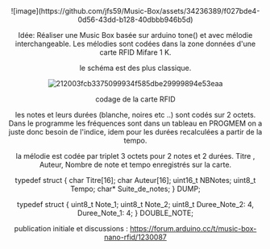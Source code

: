 
<CENTER>![image](https://github.com/jfs59/Music-Box/assets/34236389/f027bde4-0d56-43dd-b128-40dbbb946b5d)

<CENTER/>

Idée: Réaliser une Music Box basée sur arduino tone() et avec mélodie interchangeable.
Les mélodies sont codées dans la zone données d'une carte RFID Mifare 1 K.

le schéma est des plus classique.

![212003fcb3375099934f585dbe29999894e53eaa](https://github.com/jfs59/Music-Box/assets/34236389/95f5f3de-4b36-423b-8c9f-9e851ba706c3)


codage de la carte RFID

les notes et leurs durées (blanche, noires etc ..) sont codés sur 2 octets.
Dans le programme les fréquences sont dans un tableau en PROGMEM on a juste donc besoin de l'indice, idem pour les durées recalculées a partir de la tempo.

la mélodie est codée par triplet 3 octets pour 2 notes et 2 durées.
Titre , Auteur, Nombre de note et tempo enregistrés sur la carte.

typedef struct {
  char Titre[16];
  char Auteur[16];
  uint16_t NBNotes;
  uint8_t Tempo;
  char* Suite_de_notes;
} DUMP;

typedef struct
{
  uint8_t Note_1;
  uint8_t Note_2;
  uint8_t Duree_Note_2: 4, Duree_Note_1: 4;
} DOUBLE_NOTE;

publication initiale et discussions : https://forum.arduino.cc/t/music-box-nano-rfid/1230087
